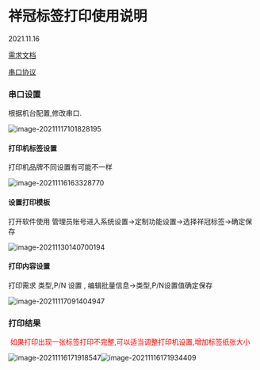 # 祥冠标签打印使用说明

2021.11.16

[需求文档](https://lcq186-1256847298.cos.ap-nanjing.myqcloud.com/DemandDoc/%E7%A5%A5%E5%86%A0/%5B%E7%A5%A5%E5%86%A0%5D%E6%89%93%E5%8D%B0%E6%A0%87%E7%AD%BE%E5%BC%8F%E6%A0%B7%E8%AF%B4%E6%98%8E.docx)

[串口协议](https://lcq186-1256847298.cos.ap-nanjing.myqcloud.com/pdf/%E4%B8%B2%E5%8F%A3%E9%80%9A%E8%AE%AF%E5%8D%8F%E8%AE%AE.pdf)

### 串口设置

 根据机台配置,修改串口.

![image-20211117101828195](https://lcq186-1256847298.cos.ap-nanjing.myqcloud.com/img/image-20211117101828195.png)

#### 打印机标签设置

打印机品牌不同设置有可能不一样

![image-20211116163328770](https://lcq186-1256847298.cos.ap-nanjing.myqcloud.com/img/image-20211116163328770.png)

#### 设置打印模板

打开软件使用 管理员账号进入系统设置->定制功能设置->选择祥冠标签->确定保存

![image-20211130140700194](https://lcq186-1256847298.cos.ap-nanjing.myqcloud.com/img/image-20211130140700194.png)

#### 打印内容设置

打印需求   类型,P/N 设置 , 编辑批量信息->类型,P/N设置值确定保存

![image-20211117091404947](https://lcq186-1256847298.cos.ap-nanjing.myqcloud.com/img/image-20211117091404947.png)

### 打印结果

<Font color="FF00" > 如果打印出现一张标签打印不完整,可以适当调整打印机设置,增加标签纸张大小</font>

![image-20211116171918547](https://lcq186-1256847298.cos.ap-nanjing.myqcloud.com/img/image-20211116171918547.png)![image-20211116171934409](https://lcq186-1256847298.cos.ap-nanjing.myqcloud.com/img/image-20211116171934409.png)



